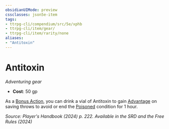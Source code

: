 ```yaml
---
obsidianUIMode: preview
cssclasses: json5e-item
tags:
- ttrpg-cli/compendium/src/5e/xphb
- ttrpg-cli/item/gear/
- ttrpg-cli/item/rarity/none
aliases: 
- "Antitoxin"
---
```

# Antitoxin
*Adventuring gear*  


- **Cost**: 50 gp

As a [Bonus Action](Інструменти%20ДМ/CLI/rules/variant-rules/bonus-action-xphb.md), you can drink a vial of Antitoxin to gain [Advantage](Інструменти%20ДМ/CLI/rules/variant-rules/advantage-xphb.md) on saving throws to avoid or end the [Poisoned](Інструменти%20ДМ/CLI/rules/conditions.md#Poisoned) condition for 1 hour.

*Source: Player's Handbook (2024) p. 222. Available in the <span title='Systems Reference Document (5.2)'>SRD</span> and the Free Rules (2024)*